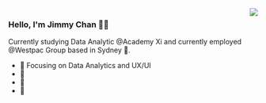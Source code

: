 <img align="right" src="https://github-readme-stats.vercel.app/api?username=jimmyC86&show_icons=true&icon_color=CE1D2D&text_color=718096&bg_color=00000000&hide_title=true&hide_border=true" />

### Hello, I'm Jimmy Chan 👋🏻

Currently studying Data Analytic @Academy Xi and currently employed @Westpac Group based in Sydney 🏡.

- :orange_book: Focusing on Data Analytics and UX/UI
- :hammer: 
- :ram: 
- :meat_on_bone: 

<!---
jimmyC86/jimmyC86 is a ✨ special ✨ repository because its `README.md` (this file) appears on your GitHub profile.
You can click the Preview link to take a look at your changes.
--->

